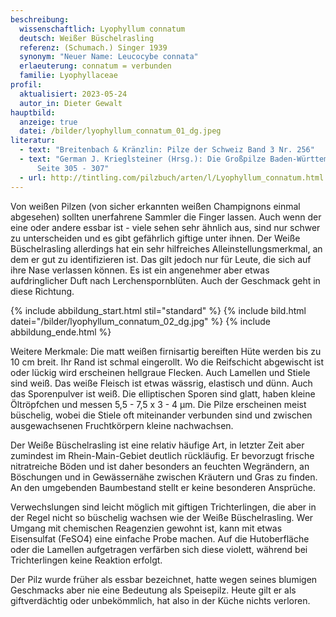 ```yaml
---
beschreibung:
  wissenschaftlich: Lyophyllum connatum
  deutsch: Weißer Büschelrasling
  referenz: (Schumach.) Singer 1939
  synonym: "Neuer Name: Leucocybe connata"
  erlaeuterung: connatum = verbunden
  familie: Lyophyllaceae
profil:
  aktualisiert: 2023-05-24
  autor_in: Dieter Gewalt
hauptbild:
  anzeige: true
  datei: /bilder/lyophyllum_connatum_01_dg.jpeg
literatur:
  - text: "Breitenbach & Kränzlin: Pilze der Schweiz Band 3 Nr. 256"
  - text: "German J. Krieglsteiner (Hrsg.): Die Großpilze Baden-Württembergs Band 3
      Seite 305 - 307"
  - url: http://tintling.com/pilzbuch/arten/l/Lyophyllum_connatum.html
---
```

Von weißen Pilzen (von sicher erkannten weißen Champignons einmal abgesehen) sollten unerfahrene Sammler die Finger lassen. Auch wenn der eine oder andere essbar ist - viele sehen sehr ähnlich aus, sind nur schwer zu unterscheiden und es gibt gefährlich giftige unter ihnen. Der Weiße Büschelrasling allerdings hat ein sehr hilfreiches Alleinstellungsmerkmal, an dem er gut zu identifizieren ist. Das gilt jedoch nur für Leute, die sich auf ihre Nase verlassen können. Es ist ein angenehmer aber etwas aufdringlicher Duft nach Lerchenspornblüten. Auch der Geschmack geht in diese Richtung.

{% include abbildung_start.html stil="standard" %}
{% include bild.html datei="/bilder/lyophyllum_connatum_02_dg.jpg" %}
{% include abbildung_ende.html %}

Weitere Merkmale: Die matt weißen firnisartig bereiften Hüte werden bis zu 10 cm breit. Ihr Rand ist schmal eingerollt. Wo die Reifschicht abgewischt ist oder lückig wird erscheinen hellgraue Flecken. Auch Lamellen und Stiele sind weiß. Das weiße Fleisch ist etwas wässrig, elastisch und dünn. Auch das Sporenpulver ist weiß. Die elliptischen Sporen sind glatt, haben kleine Öltröpfchen und messen 5,5 - 7,5 x 3 - 4 µm. Die Pilze erscheinen meist büschelig, wobei die Stiele oft miteinander verbunden sind und zwischen ausgewachsenen Fruchtkörpern kleine nachwachsen.

Der Weiße Büschelrasling ist eine relativ häufige Art, in letzter Zeit aber zumindest im Rhein-Main-Gebiet deutlich rückläufig. Er bevorzugt frische nitratreiche Böden und ist daher besonders an feuchten Wegrändern, an Böschungen und in Gewässernähe zwischen Kräutern und Gras zu finden. An den umgebenden Baumbestand stellt er keine besonderen Ansprüche. 

Verwechslungen sind leicht möglich mit giftigen Trichterlingen, die aber in der Regel nicht so büschelig wachsen wie der Weiße Büschelrasling. Wer Umgang mit chemischen Reagenzien gewohnt ist, kann mit etwas Eisensulfat (FeSO4) eine einfache Probe machen. Auf die Hutoberfläche oder die Lamellen aufgetragen verfärben sich diese violett, während bei Trichterlingen keine Reaktion erfolgt.

Der Pilz wurde früher als essbar bezeichnet, hatte wegen seines blumigen Geschmacks aber nie eine Bedeutung als Speisepilz. Heute gilt er als  giftverdächtig oder unbekömmlich, hat also in der Küche nichts verloren.